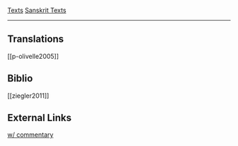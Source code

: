 [Texts](languages)
[Sanskrit Texts](texts-sanskrit.md)

---


## Translations
[[p-olivelle2005]]

## Biblio
[[ziegler2011]]

## External Links
[w/ commentary](https://www.wisdomlib.org/hinduism/book/manusmriti-with-the-commentary-of-medhatithi)
